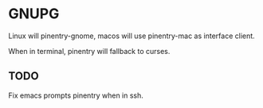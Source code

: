 # GNUPG

Linux will pinentry-gnome, macos will use pinentry-mac as interface client.

When in terminal, pinentry will fallback to curses.

## TODO

Fix emacs prompts pinentry when in ssh.
